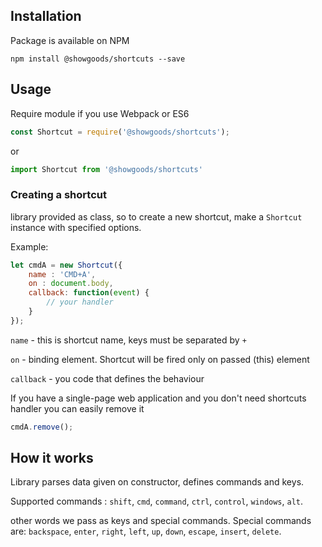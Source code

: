 ## Installation

Package is available on NPM

```
npm install @showgoods/shortcuts --save
```

## Usage

Require module if you use Webpack or ES6 
```javascript
const Shortcut = require('@showgoods/shortcuts');
```
or 
```javascript
import Shortcut from '@showgoods/shortcuts'
```

### Creating a shortcut

library provided as class, so to create a new shortcut, make a `Shortcut` instance with specified options. 

Example:

```javascript
let cmdA = new Shortcut({
    name : 'CMD+A',
    on : document.body,
    callback: function(event) {
        // your handler
    }
});
```
```name``` - this is shortcut name, keys must be separated by `+`

```on``` - binding element. Shortcut will be fired only on passed (this) element

```callback``` - you code that defines the behaviour

If you have a single-page web application and you don't need shortcuts handler
you can easily remove it

```javascript
cmdA.remove();
```

## How it works

Library parses data given on constructor, defines commands and keys.

Supported commands : ```shift```, ```cmd```, ```command```, ```ctrl```,
```control```, ```windows```, ```alt```. 

other words we pass as keys and special commands. Special commands are:
```backspace```, ```enter```, ```right```, ```left```, ```up```, ```down```, 
```escape```, ```insert```, ```delete```.
